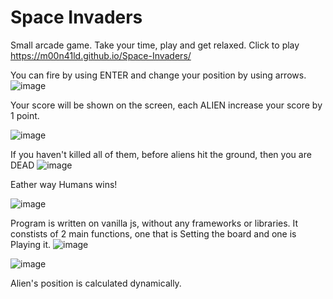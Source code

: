 # Space Invaders
Small arcade game. 
Take your time, play and get relaxed. 
Click to play https://m00n41ld.github.io/Space-Invaders/

You can fire by using ENTER and change your position by using arrows.
![image](https://user-images.githubusercontent.com/105647939/221400941-445a4910-dfd6-430c-b1b4-292190b1009b.png)

Your score will be shown on the screen, each ALIEN increase your score by 1 point.

![image](https://user-images.githubusercontent.com/105647939/221400999-c2c005b8-49f0-4f01-a9ae-af375ca0dacc.png)

If you haven't killed all of them, before aliens hit the ground, then you are DEAD 
![image](https://user-images.githubusercontent.com/105647939/221401072-0cbd4ff8-7edb-48f0-905f-421fe8202ccd.png)

Eather way Humans wins!

![image](https://user-images.githubusercontent.com/105647939/221401107-f63241aa-4440-4dbd-aac3-7ce775345e9b.png)



Program is written on vanilla js, without any frameworks or libraries.
It constists of 2 main functions, one that is Setting the board and one is Playing it. 
![image](https://user-images.githubusercontent.com/105647939/221401720-c8c7a04c-b07e-4de3-a12f-0f8131d65691.png)

![image](https://user-images.githubusercontent.com/105647939/221401754-82a55f1f-fcab-411e-a5bd-0b135ede43c0.png)

Alien's position is calculated dynamically.
